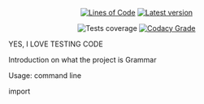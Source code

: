 <p align="center">
    <a href="https://app.codacy.com/gh/Fulminazzo/mojito/"><img src="https://tokei.rs/b1/github/Fulminazzo/mojito?category=code&style=flat" alt="Lines of Code" /></a>
    <a href="../../releases/latest"><img src="https://img.shields.io/github/v/release/Fulminazzo/mojito?display_name=tag&color=red" alt="Latest version" /></a>
    <!--<a href="https://app.codacy.com/gh/Fulminazzo/mojito/"><img src="https://tokei.rs/b1/github/Fulminazzo/mojito?category=test&style=flat" alt="Lines of Tests" /></a>-->
</p>
<p align="center">
    <img src="https://fulminazzo.it/badge/coverage/Fulminazzo/mojito/gradle.yml" alt="Tests coverage" />
    <a href="https://app.codacy.com/gh/Fulminazzo/mojito/dashboard?utm_source=gh&utm_medium=referral&utm_content=&utm_campaign=Badge_grade"><img src="https://app.codacy.com/project/badge/Grade/c9b24e43cb7c4658975624cc9862a8d3" alt="Codacy Grade" /></a>
</p>
YES, I LOVE TESTING CODE

Introduction on what the project is
Grammar

Usage:
command line

import